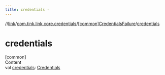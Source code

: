 ```yaml
---
title: credentials -
---
```

//[link](../../index.md)/[com.tink.link.core.credentials](../index.md)/[[common]CredentialsFailure](index.md)/[credentials](credentials.md)



# credentials  
[common]  
Content  
val [credentials](credentials.md): [Credentials](../../com.tink.model.credentials/[common]-credentials/index.md)  



